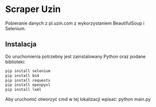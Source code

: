# Scraper Uzin

Pobieranie danych z pl.uzin.com z wykorzystaniem BeautifulSoup i Selenium.

## Instalacja

Do uruchomienia potrzebny jest zainstalowany Python oraz
podane biblioteki:

```bash
pip install selenium
pip install bs4
pip install requests
pip install openpyxl
pip install lxml
```

Aby uruchomić otworzyć cmd w tej lokalizacji wpisać: python main.py

